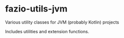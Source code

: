 # fazio-utils-jvm
Various utility classes for JVM (probably Kotlin) projects

Includes utilities and extension functions.